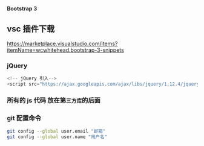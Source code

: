 #### Bootstrap 3

## vsc 插件下载

https://marketplace.visualstudio.com/items?itemName=wcwhitehead.bootstrap-3-snippets

### jQuery

```javascript
<!-- jQuery 引入-->
<script src="https://ajax.googleapis.com/ajax/libs/jquery/1.12.4/jquery.min.js"></script>
```

### 所有的 js 代码 放在第`三方库`的后面

### git 配置命令

```bash
git config --global user.email "邮箱"
git config --global user.name "用户名"
```